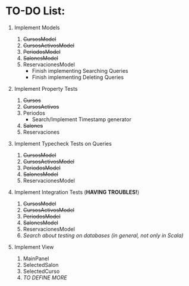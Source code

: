 # TO-DO List:

1. Implement Models
    1. <s>CursosModel</s>
    2. <s>CursosActivosModel</s>
    3. <s>PeriodosModel</s>
    4. <s>SalonesModel</s>
    5. ReservacionesModel
        - Finish implementing Searching Queries
        - Finish implementing Deleting Queries

2. Implement Property Tests
    1. <s>Cursos</s>
    2. <s>CursosActivos</s>
    3. Periodos
        - Search/Implement Timestamp generator
    4. <s>Salones</s>
    5. Reservaciones
    
3. Implement Typecheck Tests on Queries
    1. <s>CursosModel</s>
    2. <s>CursosActivosModel</s>
    3. <s>PeriodosModel</s>
    4. <s>SalonesModel</s>
    5. ReservacionesModel
    
4. Implement Integration Tests (__HAVING TROUBLES!__)
    1. <s>CursosModel</s>
    2. <s>CursosActivosModel</s>
    3. <s>PeriodosModel</s>
    4. <s>SalonesModel</s>
    5. ReservacionesModel
    6. _Search about testing on databases (in general, not only in Scala)_
    
5. Implement View
    1. MainPanel
    2. SelectedSalon
    3. SelectedCurso
    4. _TO DEFINE MORE_